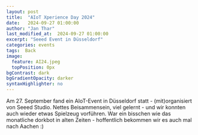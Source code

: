 ```yaml
---
layout: post
title:  "AIoT Xperience Day 2024"
date:   2024-09-27 01:00:00
author: "Jan Thar"
last_modified_at:  2024-09-27 01:00:00
excerpt: "Seeed Event in Düsseldorf"
categories: events
tags:  Back
image:
  feature: AI24.jpeg
  topPosition: 0px
bgContrast: dark
bgGradientOpacity: darker
syntaxHighlighter: no
---
```

Am 27. September fand ein AIoT-Event in Düsseldorf statt - (mit)organisiert von Seeed Studio. 
Nettes Beisammensein, viel gelernt - und wir konnten auch wieder etwas Spielzeug vorführen.
War ein bisschen wie das monatliche dorkbot in alten Zeiten - hoffentlich bekommen wir es auch mal nach Aachen :)
